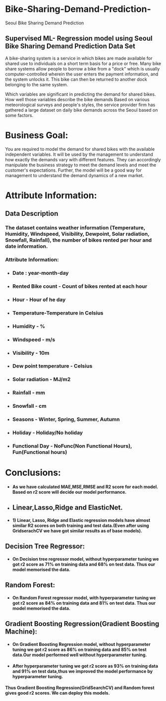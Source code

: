 # Bike-Sharing-Demand-Prediction-
 Seoul Bike Sharing Demand Prediction



## Supervised ML- Regression model using Seoul Bike Sharing Demand Prediction Data Set


A bike-sharing system is a service in which bikes are made available for shared use to individuals on a short term basis for a price or free. Many bike share systems allow people to borrow a bike from a "dock" which is usually computer-controlled wherein the user enters the payment information, and the system unlocks it. This bike can then be returned to another dock belonging to the same system.

Which variables are significant in predicting the demand for shared bikes. How well those variables describe the bike demands Based on various meteorological surveys and people's styles, the service provider firm has gathered a large dataset on daily bike demands across the Seoul based on some factors.






# Business Goal:


You are required to model the demand for shared bikes with the available independent variables. It will be used by the management to understand how exactly the demands vary with different features. They can accordingly manipulate the business strategy to meet the demand levels and meet the customer's expectations. Further, the model will be a good way for management to understand the demand dynamics of a new market.



# Attribute Information:
## <b> Data Description </b>

### <b> The dataset contains weather information (Temperature, Humidity, Windspeed, Visibility, Dewpoint, Solar radiation, Snowfall, Rainfall), the number of bikes rented per hour and date information.</b>


### <b>Attribute Information: </b>

* ### Date : year-month-day
* ### Rented Bike count - Count of bikes rented at each hour
* ### Hour - Hour of he day
* ### Temperature-Temperature in Celsius
* ### Humidity - %
* ### Windspeed - m/s
* ### Visibility - 10m
* ### Dew point temperature - Celsius
* ### Solar radiation - MJ/m2
* ### Rainfall - mm
* ### Snowfall - cm
* ### Seasons - Winter, Spring, Summer, Autumn
* ### Holiday - Holiday/No holiday
* ### Functional Day - NoFunc(Non Functional Hours), Fun(Functional hours)

# Conclusions:
* #### As we have calculated MAE,MSE,RMSE and R2 score for each model. Based on r2 score will decide our model performance.
 

* ## Linear,Lasso,Ridge and ElasticNet.
* #### 1) Linear, Lasso, Ridge and Elastic regression models have almost similar R2 scores on both training and test data.(Even after using GridserachCV we have got similar results as of base models).

## Decision Tree Regressor:
 * #### On Decision tree regressor model, without hyperparameter tuning we got r2 score as 71% on training data and 68% on test data. Thus our model memorised the data.


## Random Forest:

 * #### On Random Forest regressor model, with hyperparameter tuning we got r2 score as 84% on training data and 81% on test data. Thus our model memorised the data.

## Gradient Boosting Regression(Gradient Boosting Machine):

* #### On Gradient Boosting Regression model, without hyperparameter tuning we got r2 score as 86% on training data and 85% on test data.Our model performed well without hyperparameter tuning.
* #### After hyperparameter tuning we got r2 score as 93% on training data and 91% on test data,thus we improved the model performance by hyperparameter tuning.

 **Thus Gradient Boosting Regression(GridSearchCV) and Random forest gives good r2 scores. We can deploy this models.**
